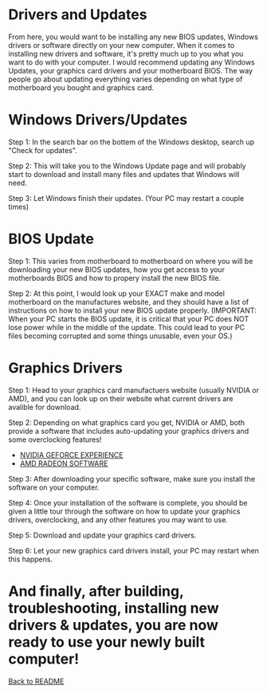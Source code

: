 # Drivers and Updates

From here, you would want to be installing any new BIOS updates, Windows drivers or software directly on your new computer. When it comes to installing new drivers and software, it's pretty much up to you what you want to do with your computer. I would recommend updating any Windows Updates, your graphics card drivers and your motherboard BIOS. The way people go about updating everything varies depending on what type of motherboard you bought and graphics card. 

# Windows Drivers/Updates

Step 1: In the search bar on the bottem of the Windows desktop, search up "Check for updates".

Step 2: This will take you to the Windows Update page and will probably start to download and install many files and updates that Windows will need.

Step 3: Let Windows finish their updates. (Your PC may restart a couple times)

# BIOS Update

Step 1: This varies from motherboard to motherboard on where you will be downloading your new BIOS updates, how you get access to your motherboards BIOS and how to propery install the new BIOS file.

Step 2: At this point, I would look up your EXACT make and model motherboard on the manufactures website, and they should have a list of instructions on how to install your new BIOS update properly. (IMPORTANT: When your PC starts the BIOS update, it is critical that your PC does NOT lose power while in the middle of the update. This could lead to your PC files becoming corrupted and some things unusable, even your OS.) 

# Graphics Drivers

Step 1: Head to your graphics card manufactuers website (usually NVIDIA or AMD), and you can look up on their website what current drivers are avalible for download.

Step 2: Depending on what graphics card you get, NVIDIA or AMD, both provide a software that includes auto-updating your graphics drivers and some overclocking features! 

* [NVIDIA GEFORCE EXPERIENCE](https://www.nvidia.com/en-us/geforce/geforce-experience/)
* [AMD RADEON SOFTWARE](https://www.amd.com/en/technologies/software)

Step 3: After downloading your specific software, make sure you install the software on your computer.

Step 4: Once your installation of the software is complete, you should be given a little tour through the software on how to update your graphics drivers, overclocking, and any other features you may want to use.

Step 5: Download and update your graphics card drivers.

Step 6: Let your new graphics card drivers install, your PC may restart when this happens.

# And finally, after building, troubleshooting, installing new drivers & updates, you are now ready to use your newly built computer! 

[Back to README](README.md)
